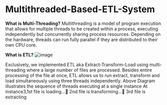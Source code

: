 # Multithreaded-Based-ETL-System
**What is Multi-Threading?**
Multithreading is a model of program execution that allows for multiple threads to be 
created within a process, executing independently but concurrently sharing process resources. 
Depending on the hardware, threads can run fully parallel if they are distributed to their own CPU core.

**What is ETL?**
![image](https://user-images.githubusercontent.com/83595522/144435081-20ae3ffc-1240-430b-b776-6bda49fd99d4.png)



Exclusively, we implemented ETL aka Extract-Transform-Load using multi-threading where a large number of files are processed.
Besides entire processing of the file at once, ETL allows us to run extract, transform and load simultaneously using three threads independently.
Above Diagram illustrates the sequence of threads executing at a single instance 
At instance3,1st file is loading... 2nd  file is transforming… 3rd file is extracting

